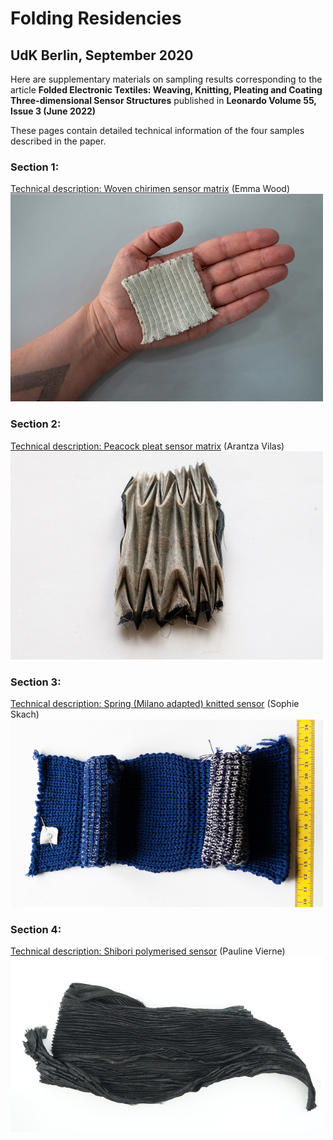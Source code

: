 # Folding Residencies


## UdK Berlin, September 2020 

Here are supplementary materials on sampling results corresponding to the article **Folded Electronic Textiles: Weaving, Knitting, Pleating and Coating
Three-dimensional Sensor Structures** published in **Leonardo Volume 55, Issue 3 (June 2022)**

These pages contain detailed technical information of the four samples described in the paper.


### Section 1:
[Technical description: Woven chirimen sensor matrix](https://github.com/Pleated-Electronics/Folding-Residencies-2020/wiki/Technical-description:-Woven-chirimen-sensor-matrix) (Emma Wood)
![](https://github.com/Pleated-Electronics/Folding-Residencies-2020/blob/main/figures_making/thumb_Sample1_woven_fig1.jpg)


### Section 2: 
[Technical description: Peacock pleat sensor matrix](https://github.com/Pleated-Electronics/Folding-Residencies-2020/wiki/Technical-description:-Peacock-pleat-sensor-matrix) (Arantza Vilas)
![](https://github.com/Pleated-Electronics/Folding-Residencies-2020/blob/main/figures_making/thumb_Sample1_pleated_fig1.jpg)


### Section 3: 
[Technical description: Spring (Milano adapted) knitted sensor](https://github.com/Pleated-Electronics/Folding-Residencies-2020/wiki/Technical-description:-Spring-(Milano-adapted)-knitted-sensor) (Sophie Skach)
![](https://github.com/Pleated-Electronics/Folding-Residencies-2020/blob/main/figures_making/thumb_Sample1_knitted_fig1.jpg)


### Section 4: 
[Technical description: Shibori polymerised sensor](https://github.com/Pleated-Electronics/Folding-Residencies-2020/wiki/Technical-description:-Shibori-polymerised-sensor) (Pauline Vierne)
![](https://github.com/Pleated-Electronics/Folding-Residencies-2020/blob/main/figures_making/thumb_Sample4_polymerised_fig1.jpg)
